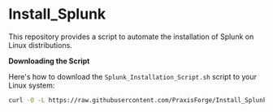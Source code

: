 # Install_Splunk

This repository provides a script to automate the installation of Splunk on Linux distributions.

**Downloading the Script**

Here's how to download the `Splunk_Installation_Script.sh` script to your Linux system:

```bash
curl -O -L https://raw.githubusercontent.com/PraxisForge/Install_Splunk/main/scripts/Splunk_Installation_Script.sh

